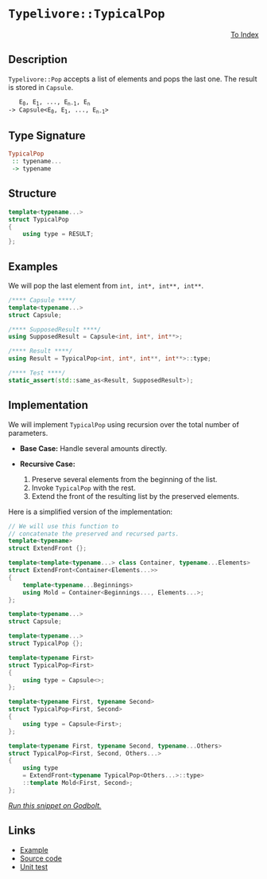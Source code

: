 <!-- Copyright 2024 Feng Mofan
SPDX-License-Identifier: Apache-2.0 -->

# `Typelivore::TypicalPop`

<p style='text-align: right;'><a href="../../../facilities/metafunctions.md#typelivore-typical-pop">To Index</a></p>

## Description

`Typelivore::Pop` accepts a list of elements and pops the last one. The result is stored in `Capsule`.

<pre><code>   E<sub>0</sub>, E<sub>1</sub>, ..., E<sub>n-1</sub>, E<sub>n</sub>
-> Capsule&lt;E<sub>0</sub>, E<sub>1</sub>, ..., E<sub>n-1</sub>&gt;</code></pre>

## Type Signature

```Haskell
TypicalPop
 :: typename...
 -> typename
```

## Structure

```C++
template<typename...>
struct TypicalPop
{
    using type = RESULT;
};
```

## Examples

We will pop the last element from `int, int*, int**, int**`.

```C++
/**** Capsule ****/
template<typename...>
struct Capsule;

/**** SupposedResult ****/
using SupposedResult = Capsule<int, int*, int**>;

/**** Result ****/
using Result = TypicalPop<int, int*, int**, int**>::type;

/**** Test ****/
static_assert(std::same_as<Result, SupposedResult>);
```

## Implementation

We will implement `TypicalPop` using recursion over the total number of parameters.

- **Base Case:** Handle several amounts directly.
- **Recursive Case:**

  1. Preserve several elements from the beginning of the list.
  2. Invoke `TypicalPop` with the rest.
  3. Extend the front of the resulting list by the preserved elements.

Here is a simplified version of the implementation:

```C++
// We will use this function to
// concatenate the preserved and recursed parts.
template<typename>
struct ExtendFront {};

template<template<typename...> class Container, typename...Elements>
struct ExtendFront<Container<Elements...>>
{
    template<typename...Beginnings>
    using Mold = Container<Beginnings..., Elements...>;
};

template<typename...>
struct Capsule;

template<typename...>
struct TypicalPop {};

template<typename First>
struct TypicalPop<First>
{
    using type = Capsule<>;
};

template<typename First, typename Second>
struct TypicalPop<First, Second>
{
    using type = Capsule<First>;
};

template<typename First, typename Second, typename...Others>
struct TypicalPop<First, Second, Others...>
{
    using type
    = ExtendFront<typename TypicalPop<Others...>::type>
    ::template Mold<First, Second>;
};
```

[*Run this snippet on Godbolt.*](https://godbolt.org/#z:OYLghAFBqd5QCxAYwPYBMCmBRdBLAF1QCcAaPECAMzwBtMA7AQwFtMQByARg9KtQYEAysib0QXACx8BBAKoBnTAAUAHpwAMvAFYTStJg1DIApACYAQuYukl9ZATwDKjdAGFUtAK4sGIAKwAzKSuADJ4DJgAcj4ARpjEIABsSaQADqgKhE4MHt6%2BAcEZWY4C4ZExLPGJKbaY9qUMQgRMxAR5Pn5BdQ05za0E5dFxCcmpCi1tHQXdEwNDldVjAJS2qF7EyOwcAPQAVAeHR8cnezsmGgCC%2B4cA1AAimGmujMh4mAq3R%2BdXN6f/xx%2Blwu1yOt2wqgIrgAYsRZF9DkCdjtbgB1TC3ADudFoty8SluBAQeE%2BVC8DAcOUJqBByNuaApTChzChhIQGLSxA%2BCQAbph0LdDAKucgNkoBWkBgoAHQgqEsNIGKEmQJuAgAT2ezDYKuwIImxC8DnBkJhcMEtxMAHYrFb7iqrFc5ZgFUrMCq1S7FUz3aqNVrWJhpcHdfSDApPh5BEwIglSITNYxA8Hpdh6GxBApdfqCIbjRDmehYbIPVGWrHiB60y7GAQZSHAnrGyDrY7LrcO4SvW6Pf6k2wUxZMMAIgwIsAs82rp28VkjLcALKeAUq%2B63MsxyKV1VDkcMMdGevS%2BPVjN1lPZwJt632q8t35gtxMNIKLz0BEHIHy73Kv2J7VBg2epXAaRoEOuz6vvQDr3qCALwd8tJggAkq6NbRo0H5nEhCG4UCzquj6vb/smQE5nm4EACqangoi0MoqBpJaNo3jBTpXN%2BPZ/gGbC3NCeDEBM2YgbmYG3NRaS0WIDFpB6/GCQQwnAix06dvi44Js8lqBGuT4vm%2BvpuJe152mxwIcd2RHcf2GLyRM8Z9gBtxCJgDLoEpoHGhJUn0YxckCfZzmuQI7lTspbYzup859tpumQQZ/kKcZLamXe7GXJxVlqiRvF2QQDk5RiLluQVPGAdKADyRIJJOwGXJ5VE0XRMmJYFxUhfGVXsoJF5ha2IKRXOwCae6qkdquJqFsWgjEWV4lNdJfmql1NW9dgIAgH2SkzhtmWskutChW4eXxu1DChU2Jm3teD64Yht0HCarCKhi91wXdn6weYgQRMg3hYNpbgMlsaR1kpOGPXpUGvYiBE/oZjmkbKYUNRB%2BnQWl5nvXszleGkxT8gASh8b7gW9UXDUIeME%2BgxNQeBE1QwlqoRPltys3s8Yc3syXpX8ON06TWFAhTtyC7QDM6fNknNUtbis1zgic%2BzSvK9zuq7YmZkQzjlEfGTsMiUytEAPpMBGCQEBAEzoBtCiBmbk5uOLbNU/jmREyTEu6ssDocKstCcP4vB%2BBwWikKgnBGZY1i3Ao6ybBi308KQBCaP7qwANYBJI0oaAAHGYZgAJzF1w/gF/nXBWla0iBxwki8CwEgaBopCh%2BHkccLwCggG3adh/7pBwLAMCICA6wEGkXj5RQEBoAqdAJFEgacKo%2BdJAAtEkki3MAyDILcUjSmYvD8oQJB4LbXAyIIIhiOwUi3/IShqOnpC6DfmLEM%2BnA8AHQcQ7vy7hVGe09wKoCoLcdeW8d57wPkfXOZhbgQA8IvegxBLRmECFwZYvAB5aFWBAJAC9JIYPIJQUhS9EjACkGYPgdAoSCUoLEd%2BsQIitHVH/Xg7DmDEHVBVWI2hXIDxTgvM8FUGC0C4YPUgWBYheGAE%2BWgtBe7cF4FgFghhgDiFkfgEUjg%2BRqPDpgVQrkZ7bBTqzeo79aB4FiD/fhHgsDv1zHgZu6jSB8mILED2jwtFGDsUYdOqwqAGAnAANXeJiCqWpuHP3vuIJ%2B/BBCKBUOoWRn99DaJQNYaw%2Bh7G90gKsRijQ1GbxtquUwMdLBmE7t44gV8PjwFWHYEROQXDnWmH4G%2BYRYyLFGDfYo2QBDdL0MMxoCwRiJBvm0ykAh%2BhTE8J0PQczGiLMGP06ZqzJjtGWQUWZuyplVEGa0hOWwJAAI4MHduwDODQI3tvXe%2B9D7H2QRAXAF9MHJzwanEJqx2RMCwIkCAWcQCSECNKYugRa4aEkGYSQSRW7%2BCSMXfQnBG6kGbjg6USQuBJHzsXKuSR/CSHLtC1IHdeBdx7n3P5g8iFj2IRPMBM8KHz1QOg5eq8OCtBYDyK0m8mBhm0UfYu0ouB5zPvgIgjTr4JLoo/aQKSX7pPfroeh39f7qKuTcqlEdOCgKnjPW4kCHmwN3n9UVXBxWSo0CgtBZCEhYMCGYX5BCh7MqoeQue3rRhWqMDargbcaASxqiwthHD%2BHxN4ZwwRwiHDxPEbWSR0j37yMUco1R8TNHaN0eHfR7SjHv1MeYqE8TrH13DnYhxnDnHbHDm4jxKdvG%2BKUP4vN44Ql8HCQoKJmAYlxM8SqxJSrn5pLfpkkA9CDDBOqVYSwBTYhFNBRHUGORymVJ0vO6wdTqUNKaSu1p9R2nOAgK4MZvTzrHKWEMzIIzcj7J6eke9kytknJmT0U9TRdmXq/fMn98x323tsL%2Bp9OygMVG2bgtYGwLkwfrnqu5HBzVPJFfOG1Eq84oM%2BbKl1uD8H/NIIC4FlArmYuxeKuFVp/DFxroEeFiKyW3NkTS2wdKPWMvgMyye4D2V%2BuICvNgnA%2BVwJYAoHkh8eSYbdBMaVXyr56BHYqiQyrZAToyeHXQwQtVpG4bqoBrHDWsogVA1QYmJNSZkz6CYDrOVOu%2BdgwI7ru1evs9Q/j7mMEgEk/jE20ni4m1kwQE25nlWMPDRAVhsjY3Rs8bFgRQiRFJs5RIqRMiC2YAUUosQ2bPG5sCQ2jRAki3NNkaW0U5bPGVtsfYxx6p62uMac23gra/Euk7cEhlPamCROibExg8TlMP1U%2BO1%2BmmdAgGCLO4weTF01qPWuspnAdg21yTUiwe6I4HqwIttZHTz1dPA1e9AN7BkvpKDkP9Eychnc/fthZYH8jPoe4Btod2INLOe59zZUGP2XNg4nAHiHDOd3uWF244nJO3AC9KYLOGZUkHwy5hlALMBAtGKu%2BuFHp3isCIEfwFcyWt3x1aAlLGwfd3Y/3Ij2dJD%2BChdXK0rd86SDLlwQuZhUj10CKD6lnBCOo/RRwU%2BFP%2BdU846sbxWRnCSCAA%3D%3D%3D)

## Links

- [Example](../../../code/facilities/metafunctions/typelivore/typical_pop/implementation.hpp)
- [Source code](../../../../conceptrodon/typelivore/pop.hpp)
- [Unit test](../../../../tests/unit/metafunctions/typelivore/typical_pop.test.hpp)
